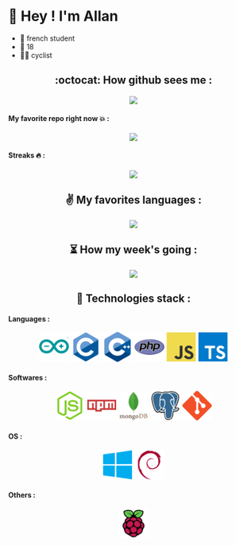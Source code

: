 # :wave: Hey ! I'm Allan 
* :large_blue_circle: french student
* :birthday: 18
* :biking_man: cyclist

<div align="center">

## :octocat: How github sees me :

  <img align="center" src="https://github-readme-stats.vercel.app/api?username=allan-cff&theme=vision-friendly-dark&hide_border=true" />
  
</div>

#### My favorite repo right now :boom: :

<div align="center">

  <img align="center" src="https://github-readme-stats.vercel.app/api/pin/?username=isenbot&repo=isenbot-mongodb&theme=vision-friendly-dark&hide_border=true" />

</div>

#### Streaks :fire: :

<div align="center">

  <img align="center" src="https://github-readme-streak-stats.herokuapp.com/?user=allan-cff&theme=vision-friendly-dark&hide_border=true" />

## :v: My favorites languages :

  <img align="center" src="https://github-readme-stats.vercel.app/api/top-langs/?username=allan-cff&layout=compact&theme=vision-friendly-dark&hide_border=true" />

## :hourglass_flowing_sand: How my week's going :

  <img align="center" src="https://github-readme-stats.vercel.app/api/wakatime?username=allan_cff&theme=vision-friendly-dark&hide_border=true" />
  
## :rocket: Technologies stack :
  </div>
  
#### Languages :
  <div align="center">
  <img src="https://github.com/devicons/devicon/blob/master/icons/arduino/arduino-original.svg" title="Arduino" alt="Arduino" width="60" height="60"/>  
  <img src="https://github.com/devicons/devicon/blob/master/icons/c/c-original.svg" title="C" alt="C" width="60" height="60"/>  
  <img src="https://github.com/devicons/devicon/blob/master/icons/cplusplus/cplusplus-original.svg" title="C++" alt="C++" width="60" height="60"/>
  <img src="https://github.com/devicons/devicon/blob/master/icons/php/php-original.svg" title="PHP" alt="PHP" width="60" height="60"/>  
  <img src="https://github.com/devicons/devicon/blob/master/icons/javascript/javascript-original.svg" title="JavaScript" alt="JavaScript" width="60" height="60"/>
  <img src="https://github.com/devicons/devicon/blob/master/icons/typescript/typescript-original.svg" title="TypeScript" alt="TypeScript" width="60" height="60"/>
  </div>

#### Softwares :
  <div align="center">
  <img src="https://github.com/devicons/devicon/blob/master/icons/nodejs/nodejs-original.svg" title="NodeJS" alt="NodeJS" width="60" height="60"/>
  <img src="https://github.com/devicons/devicon/blob/master/icons/npm/npm-original-wordmark.svg" title="NPM" alt="NPM" width="60" height="60"/>
  <img src="https://github.com/devicons/devicon/blob/master/icons/mongodb/mongodb-original-wordmark.svg" title="MongoDB" alt="MongoDB" width="60" height="60"/>
  <img src="https://github.com/devicons/devicon/blob/master/icons/postgresql/postgresql-original.svg" title="PostgreSQL" alt="PostgreSQL" width="60" height="60"/>
  <img src="https://github.com/devicons/devicon/blob/master/icons/git/git-original.svg" title="Git" alt="Git" width="60" height="60"/>
  </div>
  
#### OS :
  <div align="center">
  <img src="https://github.com/devicons/devicon/blob/master/icons/windows8/windows8-original.svg" title="Windows" alt="Windows" width="60" height="60"/>
  <img src="https://github.com/devicons/devicon/blob/master/icons/debian/debian-original.svg" title="Debian" alt="Debian" width="60" height="60"/>
  </div>
  
#### Others :
  <div align="center">
  <img src="https://github.com/devicons/devicon/blob/master/icons/raspberrypi/raspberrypi-original.svg" title="RaspberryPi" alt="Raspberry Pi" width="60" height="60"/>
  </div>
</div>
